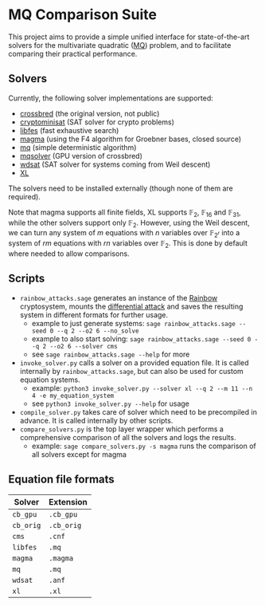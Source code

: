 # MQ Comparison Suite

This project aims to provide a simple unified interface for state-of-the-art solvers for the multivariate quadratic ([MQ](https://eprint.iacr.org/2005/393)) problem, and to facilitate comparing their practical performance.

## Solvers

Currently, the following solver implementations are supported:

* [crossbred](https://eprint.iacr.org/2017/372) (the original version, not public)
* [cryptominisat](https://github.com/msoos/cryptominisat) (SAT solver for crypto problems)
* [libfes](https://github.com/cbouilla/libfes-lite) (fast exhaustive search)
* [magma](https://magma.maths.usyd.edu.au) (using the F4 algorithm for Groebner bases, closed source)
* [mq](https://gitlab.lip6.fr/almasty/mq) (simple deterministic algorithm)
* [mqsolver](https://github.com/kcning/mqsolver) (GPU version of crossbred)
* [wdsat](https://github.com/mtrimoska/WDSat) (SAT solver for systems coming from Weil descent)
* [XL](http://polycephaly.org/projects/xl)

The solvers need to be installed externally (though none of them are required).

Note that magma supports all finite fields, XL supports $\mathbb{F}_2$, $\mathbb{F}_{16}$ and $\mathbb{F}_{31}$, while the other solvers support only $\mathbb{F}_2$. However, using the Weil descent, we can turn any system of $m$ equations with $n$ variables over $\mathbb{F}_{2^r}$ into a system of $rm$ equations with $rn$ variables over $\mathbb{F}_2$. This is done by default where needed to allow comparisons.

## Scripts

* `rainbow_attacks.sage` generates an instance of the [Rainbow](https://www.pqcrainbow.org/) cryptosystem, mounts the [differential attack](https://eprint.iacr.org/2022/214) and saves the resulting system in different formats for further usage.
  * example to just generate systems: `sage rainbow_attacks.sage --seed 0 --q 2 --o2 6 --no_solve`
  * example to also start solving: `sage rainbow_attacks.sage --seed 0 --q 2 --o2 6 --solver cms`
  * see `sage rainbow_attacks.sage --help` for more
* `invoke_solver.py` calls a solver on a provided equation file. It is called internally by `rainbow_attacks.sage`, but can also be used for custom equation systems.
  * example: `python3 invoke_solver.py --solver xl --q 2 --m 11 --n 4 -e my_equation_system`
  * see `python3 invoke_solver.py --help` for usage
* `compile_solver.py` takes care of solver which need to be precompiled in advance. It is called internally by other scripts.
* `compare_solvers.py` is the top layer wrapper which performs a comprehensive comparison of all the solvers and logs the results.
  * example: `sage compare_solvers.py -s magma` runs the comparison of all solvers except for magma

## Equation file formats

| Solver       | Extension |
|--------------|-----------|
| `cb_gpu`     | `.cb_gpu` |
| `cb_orig`    | `.cb_orig`|
| `cms`        | `.cnf`    |
| `libfes`     | `.mq`     |
| `magma`      | `.magma`  |
| `mq`         | `.mq`     |
| `wdsat`      | `.anf`    |
| `xl`         | `.xl`     |
